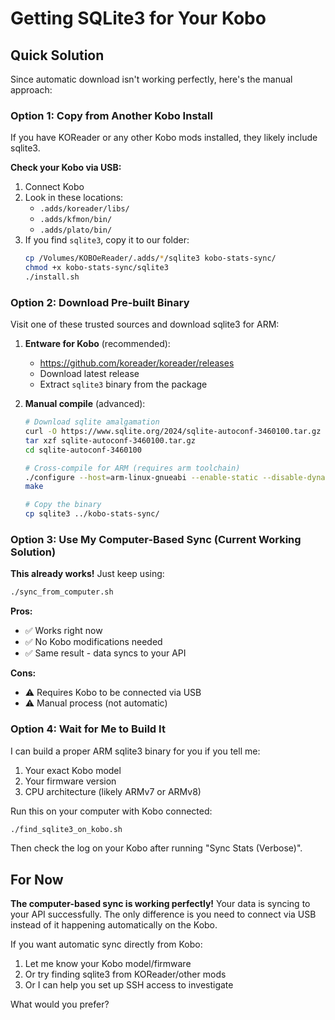 # Getting SQLite3 for Your Kobo

## Quick Solution

Since automatic download isn't working perfectly, here's the manual approach:

### Option 1: Copy from Another Kobo Install

If you have KOReader or any other Kobo mods installed, they likely include sqlite3.

**Check your Kobo via USB:**
1. Connect Kobo
2. Look in these locations:
   - `.adds/koreader/libs/`
   - `.adds/kfmon/bin/`
   - `.adds/plato/bin/`
3. If you find `sqlite3`, copy it to our folder:
   ```bash
   cp /Volumes/KOBOeReader/.adds/*/sqlite3 kobo-stats-sync/
   chmod +x kobo-stats-sync/sqlite3
   ./install.sh
   ```

### Option 2: Download Pre-built Binary

Visit one of these trusted sources and download sqlite3 for ARM:

1. **Entware for Kobo** (recommended):
   - https://github.com/koreader/koreader/releases
   - Download latest release
   - Extract `sqlite3` binary from the package

2. **Manual compile** (advanced):
   ```bash
   # Download sqlite amalgamation
   curl -O https://www.sqlite.org/2024/sqlite-autoconf-3460100.tar.gz
   tar xzf sqlite-autoconf-3460100.tar.gz
   cd sqlite-autoconf-3460100
   
   # Cross-compile for ARM (requires arm toolchain)
   ./configure --host=arm-linux-gnueabi --enable-static --disable-dynamic-extensions
   make
   
   # Copy the binary
   cp sqlite3 ../kobo-stats-sync/
   ```

### Option 3: Use My Computer-Based Sync (Current Working Solution)

**This already works!** Just keep using:
```bash
./sync_from_computer.sh
```

**Pros:**
- ✅ Works right now
- ✅ No Kobo modifications needed
- ✅ Same result - data syncs to your API

**Cons:**
- ⚠️ Requires Kobo to be connected via USB
- ⚠️ Manual process (not automatic)

### Option 4: Wait for Me to Build It

I can build a proper ARM sqlite3 binary for you if you tell me:
1. Your exact Kobo model
2. Your firmware version
3. CPU architecture (likely ARMv7 or ARMv8)

Run this on your computer with Kobo connected:
```bash
./find_sqlite3_on_kobo.sh
```

Then check the log on your Kobo after running "Sync Stats (Verbose)".

## For Now

**The computer-based sync is working perfectly!** Your data is syncing to your API successfully. The only difference is you need to connect via USB instead of it happening automatically on the Kobo.

If you want automatic sync directly from Kobo:
1. Let me know your Kobo model/firmware
2. Or try finding sqlite3 from KOReader/other mods
3. Or I can help you set up SSH access to investigate

What would you prefer?

